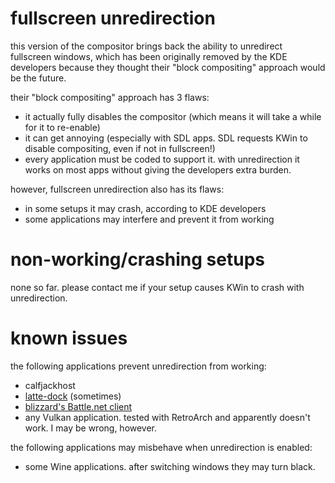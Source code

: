 # fullscreen unredirection

this version of the compositor brings back the ability to unredirect fullscreen windows, which has been originally removed by the KDE developers because they thought their "block compositing" approach would be the future.

their "block compositing" approach has 3 flaws:

- it actually fully disables the compositor (which means it will take a while for it to re-enable)
- it can get annoying (especially with SDL apps. SDL requests KWin to disable compositing, even if not in fullscreen!)
- every application must be coded to support it. with unredirection it works on most apps without giving the developers extra burden.

however, fullscreen unredirection also has its flaws:

- in some setups it may crash, according to KDE developers
- some applications may interfere and prevent it from working

# non-working/crashing setups

none so far. please contact me if your setup causes KWin to crash with unredirection.

# known issues

the following applications prevent unredirection from working:

- calfjackhost
- [latte-dock](https://github.com/tildearrow/kwin-lowlatency/issues/1#issuecomment-483403493) (sometimes)
- [blizzard's Battle.net client](https://github.com/tildearrow/kwin-lowlatency/issues/1#issuecomment-491345833)
- any Vulkan application. tested with RetroArch and apparently doesn't work. I may be wrong, however.

the following applications may misbehave when unredirection is enabled:

- some Wine applications. after switching windows they may turn black.
